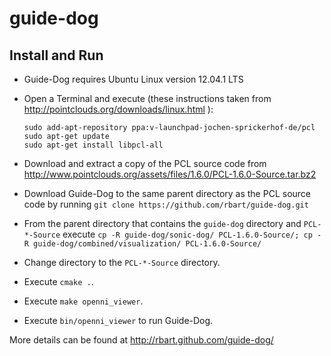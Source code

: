 guide-dog
=========

Install and Run
---------------
-   Guide-Dog requires Ubuntu Linux version 12.04.1 LTS
-   Open a Terminal and execute (these instructions taken from
    http://pointclouds.org/downloads/linux.html ):

        sudo add-apt-repository ppa:v-launchpad-jochen-sprickerhof-de/pcl
        sudo apt-get update
        sudo apt-get install libpcl-all

-   Download and extract a copy of the PCL source code from
    http://www.pointclouds.org/assets/files/1.6.0/PCL-1.6.0-Source.tar.bz2
-   Download Guide-Dog to the same parent directory as the PCL source code by
    running `git clone https://github.com/rbart/guide-dog.git`
-   From the parent directory that contains the `guide-dog` directory and
    `PCL-*-Source` execute
    `cp -R guide-dog/sonic-dog/ PCL-1.6.0-Source/; cp -R guide-dog/combined/visualization/ PCL-1.6.0-Source/`
-   Change directory to the `PCL-*-Source` directory.
-   Execute `cmake .`.
-   Execute `make openni_viewer`.
-   Execute `bin/openni_viewer` to run Guide-Dog.

More details can be found at http://rbart.github.com/guide-dog/
